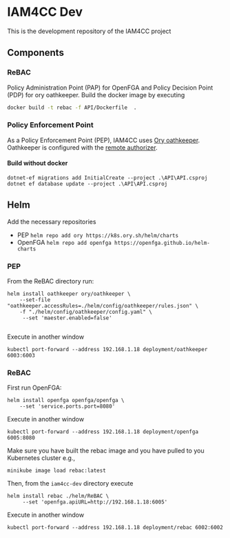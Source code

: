 # IAM4CC Dev

This is the development repository of the IAM4CC project

## Components

### ReBAC
Policy Administration Point (PAP) for OpenFGA and Policy Decision Point (PDP) for 
ory oathkeeper. Build the docker image by executing

```bash
docker build -t rebac -f API/Dockerfile  .
```

### Policy Enforcement Point 
As a Policy Enforcement Point (PEP), IAM4CC uses [Ory oathkeeper](https://www.ory.sh/docs/oathkeeper).
Oathkeeper is configured with the [remote authorizer](https://www.ory.sh/docs/oathkeeper/pipeline/authz#remote).


#### Build without docker

```
dotnet-ef migrations add InitialCreate --project .\API\API.csproj
dotnet ef database update --project .\API\API.csproj
```

## Helm
Add the necessary repositories
* PEP `helm repo add ory https://k8s.ory.sh/helm/charts`
* OpenFGA `helm repo add openfga https://openfga.github.io/helm-charts`

### PEP
From the ReBAC directory run:

```
helm install oathkeeper ory/oathkeeper \
    --set-file "oathkeeper.accessRules=./helm/config/oathkeeper/rules.json" \
    -f "./helm/config/oathkeeper/config.yaml" \
     --set 'maester.enabled=false' 
    
```

Execute in another window

`kubectl port-forward --address 192.168.1.18 deployment/oathkeeper 6003:6003`

### ReBAC
First run OpenFGA:
```
helm install openfga openfga/openfga \
    --set 'service.ports.port=8080'
```
Execute in another window

`kubectl port-forward --address 192.168.1.18 deployment/openfga 6005:8080`

Make sure you have built the rebac image and you have pulled to you Kubernetes cluster
e.g., 
```
minikube image load rebac:latest
```

Then, from the `iam4cc-dev` directory execute
```
helm install rebac ./helm/ReBAC \
     --set 'openfga.apiURL=http://192.168.1.18:6005' 
```

Execute in another window

`kubectl port-forward --address 192.168.1.18 deployment/rebac 6002:6002`